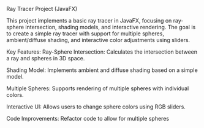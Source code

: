 Ray Tracer Project (JavaFX)

This project implements a basic ray tracer in JavaFX, focusing on ray-sphere intersection, shading models, and interactive rendering. The goal is to create a simple ray tracer with support for multiple spheres, ambient/diffuse shading, and interactive color adjustments using sliders.

Key Features:
Ray-Sphere Intersection: Calculates the intersection between a ray and spheres in 3D space.

Shading Model: Implements ambient and diffuse shading based on a simple model.

Multiple Spheres: Supports rendering of multiple spheres with individual colors.

Interactive UI: Allows users to change sphere colors using RGB sliders.

Code Improvements: Refactor code to allow for multiple spheres
